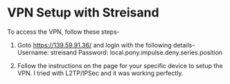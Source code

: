 # VPN Setup with Streisand

To access the VPN, follow these steps-

1. Goto <https://139.59.91.36/> and login with the following details-
	Username: streisand
	Password: local.pony.impulse.deny.series.position

2. Follow the instructions on the page for your specific device to setup the VPN. I tried with L2TP/IPSec and it was working perfectly.
